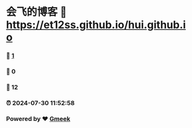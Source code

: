 # 会飞的博客 :link: https://et12ss.github.io/hui.github.io 
### :page_facing_up: [1](https://et12ss.github.io/hui.github.io/tag.html) 
### :speech_balloon: 0 
### :hibiscus: 12 
### :alarm_clock: 2024-07-30 11:52:58 
### Powered by :heart: [Gmeek](https://github.com/Meekdai/Gmeek)
